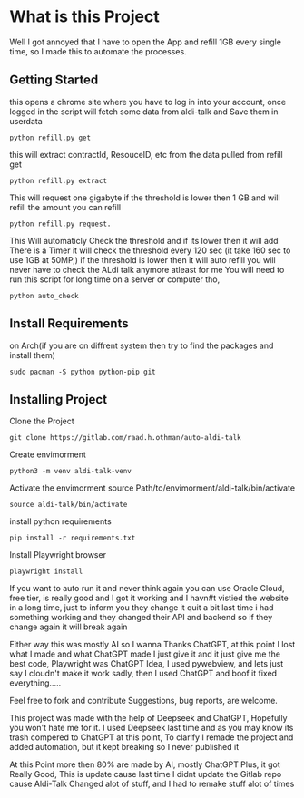 # What is this Project

Well I got annoyed that I have to open the App and refill 1GB every single time, so I made this to automate the processes.


## Getting Started

this opens a chrome site where you have to log in into your account, 
once logged in the script will fetch some data from aldi-talk
and Save them in userdata
```
python refill.py get
```

this will extract contractId, ResouceID, etc from the data pulled from refill get
```
python refill.py extract
```

This will request one gigabyte if the threshold is lower then 1 GB and will refill the amount you can refill
```
python refill.py request.
```
This Will automaticly Check the threshold and if its lower then it will add
There is a Timer it will check the threshold every 120 sec (it take 160 sec to use 1GB at 50MP,)
if the threshold is lower then it will auto refill you will never have to check the ALdi talk anymore atleast for me
You will need to run this script for long time on a server or computer tho,

```
python auto_check
```


## Install Requirements

on Arch(if you are on diffrent system then try to find the packages and install them)
```
sudo pacman -S python python-pip git
```


## Installing Project

Clone the Project
```
git clone https://gitlab.com/raad.h.othman/auto-aldi-talk
```

Create envimorment
```
python3 -m venv aldi-talk-venv
```

Activate the envimorment
source Path/to/envimorment/aldi-talk/bin/activate
```
source aldi-talk/bin/activate
```

install python requirements
```
pip install -r requirements.txt
```

Install Playwright browser
```
playwright install
```




If you want to auto run it and never think again you can use Oracle Cloud, free tier, is really good and I got it working
and I havn#t vistied the website in a long time, 
just to inform you they change it quit a bit last time i had something working and they changed their API and backend
so if they change again it will break again


Either way this was mostly AI so I wanna  Thanks ChatGPT, at this point I lost what I made and what ChatGPT made I just give it and 
it just give me the best code, Playwright was ChatGPT Idea, I used pywebview, and lets just say I cloudn't make it work sadly, then
I used ChatGPT and boof it fixed everything.....





Feel free to fork and contribute Suggestions, bug reports, are welcome.


This project was made with the help of Deepseek and ChatGPT, Hopefully you won't hate me for it.
I used Deepseek last time and as you may know its trash compered to ChatGPT at this point, 
To clarify I remade the project and added automation, but it kept breaking so I never published it



At this Point more then 80% are made by AI, mostly ChatGPT Plus, it got Really Good, 
This is update cause last time I didnt update the Gitlab repo cause Aldi-Talk Changed alot of stuff, and I had to remake stuff alot of times